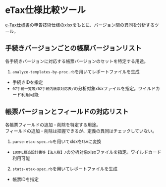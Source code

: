 # eTax仕様比較ツール

[e-Tax仕様書](https://www.e-tax.nta.go.jp/shiyo/index.htm#anc05)の申告技術仕様のxlsxをもとに、バージョン間の異同を分析するツール。


## 手続きバージョンごとの帳票バージョンリスト

各手続きバージョンに対応する帳票バージョンのセットを特定する用途。

1. `analyze-templates-by-proc.rb`を用いてレポートファイルを生成
  * 手続きIDを指定
  * `07手続一覧等/02手続内帳票対応表/`の分析対象xlsxファイルを指定。ワイルドカード利用可能


## 帳票バージョンとフィールドの対応リスト

各帳票フィールドの追加・削除を特定する用途。  
フィールドの追加・削除は把握できるが、定義の異同はチェックしていない。

1. `parse-etax-spec.rb`を用いてxlsxをtsvに変換
  * `10XML構造設計書等【法人税】/`の分析対象xlsxファイルを指定。ワイルドカード利用可能
2. `stats-etax-spec.rb`を用いてレポートファイルを生成
  * 帳票IDを指定
